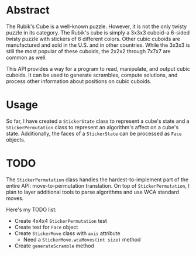 # Abstract

The Rubik's Cube is a well-known puzzle. However, it is not the only twisty puzzle in its category. The Rubik's cube is simply a 3x3x3 cuboid&ndash;a 6-sided twisty puzzle with stickers of 6 different colors. Other cubic cuboids are manufactured and sold in the U.S. and in other countries. While the 3x3x3 is still the most popular of these cuboids, the 2x2x2 through 7x7x7 are common as well.

This API provides a way for a program to read, manipulate, and output cubic cuboids. It can be used to generate scrambles, compute solutions, and process other information about positions on cubic cuboids.

# Usage

So far, I have created a `StickerState` class to represent a cube's state and a `StickerPermutation` class to represent an algorithm's affect on a cube's state. Additionally, the faces of a `StickerState` can be processed as `Face` objects.

# TODO

The `StickerPermutation` class handles the hardest-to-implement part of the entire API: move-to-permutation translation. On top of `StickerPermutation`, I plan to layer additional tools to parse algorithms and use WCA standard moves.

Here's my TODO list:

 * Create 4x4x4 `StickerPermutation` test
 * Create test for `Face` object
 * Create `StickerMove` class with `axis` attribute
   * Need a `StickerMove.wcaMoves(int size)` method
 * Create `generateScramble` method
